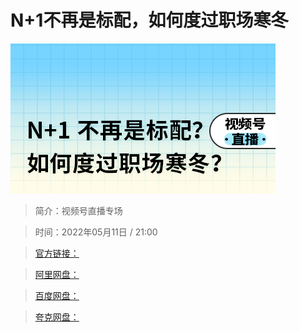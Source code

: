 # N+1不再是标配，如何度过职场寒冬

![img](../../assets/CioPOWJ4w0SAOGIWAAFcBJflXM4062.jpg)

> 简介：视频号直播专场

> 时间：2022年05月11日 / 21:00

> [官方链接：]()

> [阿里网盘：]()

> [百度网盘：]()

> [夸克网盘：]()
